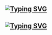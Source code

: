 ## <p align="left">[![Typing SVG](https://readme-typing-svg.herokuapp.com?font=&weight=800&size=37&pause=1000&width=434&lines=Tr%C6%B0%C6%A1ng+V%C4%83n+Minh%F0%9F%91%8B)](https://git.io/typing-svg)</p>
## <p align="left">[![Typing SVG](https://readme-typing-svg.herokuapp.com?font=&weight=800&size=37&pause=1000&width=434&lines=Qu%E1%BB%B3nh+L%C6%B0u+Ngh%E1%BB%87+An)](https://git.io/typing-svg)</p>


<!--
**Mr-1504/Mr-1504** is a ✨ _special_ ✨ repository because its `README.md` (this file) appears on your GitHub profile.

Here are some ideas to get you started:

- 🔭 I’m currently working on ...
- 🌱 I’m currently learning ...
- 👯 I’m looking to collaborate on ...
- 🤔 I’m looking for help with ...
- 💬 Ask me about ...
- 📫 How to reach me: ...
- 😄 Pronouns: ...
- ⚡ Fun fact: ...
-->
